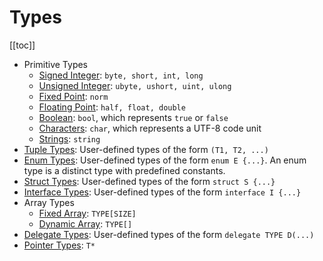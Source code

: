 # Types
[[toc]]

* Primitive Types
    * [Signed Integer](/language-reference/types/integer-numeric-types): ```byte, short, int, long```
    * [Unsigned Integer](/language-reference/types/integer-numeric-types): ```ubyte, ushort, uint, ulong```
    * [Fixed Point](/language-reference/types/real-numeric-types): ```norm```
    * [Floating Point](/language-reference/types/real-numeric-types): ```half, float, double```
    * [Boolean](/language-reference/types/bool): ```bool```, which represents ```true``` or ```false```
    * [Characters](/language-reference/types/char): ```char```, which represents a UTF-8 code unit
    * [Strings](/language-reference/types/string): ```string```
* [Tuple Types](/language-reference/types/tuple): User-defined types of the form ```(T1, T2, ...)```
* [Enum Types](/): User-defined types of the form ```enum E {...}```. An enum type is a distinct type with predefined constants.
* [Struct Types](/): User-defined types of the form ```struct S {...}```
* [Interface Types](/): User-defined types of the form ```interface I {...}```
* Array Types
    * [Fixed Array](/): ```TYPE[SIZE]```
    * [Dynamic Array](/): ```TYPE[]```
* [Delegate Types](/): User-defined types of the form ```delegate TYPE D(...)```
* [Pointer Types](/): ```T*```